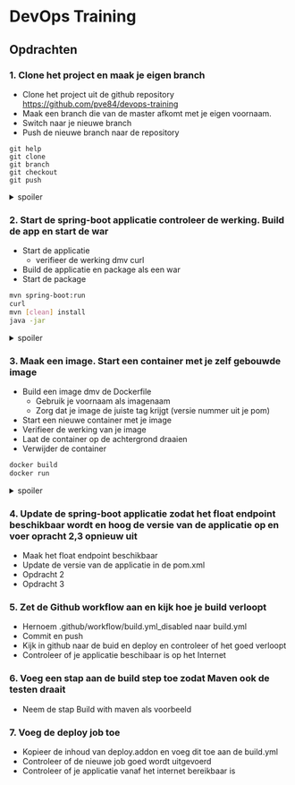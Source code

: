 # DevOps Training

## Opdrachten

### 1. Clone het project en maak je eigen branch

- Clone het project uit de github repository <https://github.com/pve84/devops-training>
- Maak een branch die van de master afkomt met je eigen voornaam.
- Switch naar je nieuwe branch
- Push de nieuwe branch naar de repository

```shell
git help
git clone
git branch
git checkout
git push
```

<details>
  <summary>spoiler</summary>

  ```shell
  git clone https://github.com/pve84/devops-training
  git branch <naam> master
  git checkout <naam>
  git push --set-upstream origin <naam>
  ```

</details>

### 2. Start de spring-boot applicatie controleer de werking. Build de app en start de war

- Start de applicatie
  - verifieer de werking dmv curl
- Build de applicatie en package als een war
- Start de package

```bash
mvn spring-boot:run
curl
mvn [clean] install
java -jar
```

<details>
  <summary>spoiler</summary>

  ```shell
  mvn spring-boot:run
  curl localhost:8080/api/v1/int
  mvn clean install
  java -jar target/api-0.0.2-SNAPSHOT.war
  ```

</details>

### 3. Maak een image. Start een container met je zelf gebouwde image

- Build een image dmv de Dockerfile
  - Gebruik je voornaam als imagenaam
  - Zorg dat je image de juiste tag krijgt (versie nummer uit je pom)
- Start een nieuwe container met je image
- Verifieer de werking van je image
- Laat de container op de achtergrond draaien
- Verwijder de container

```bash
docker build
docker run
```

<details>
  <summary>spoiler</summary>

  ```shell
  docker build --tag <naam>:0.0.2-SNAPSHOT .
  docker run <naam>:0.0.2-SNAPSHOT
  docker run -p 8080:8080 <naam>:0.0.2-SNAPSHOT
  curl localhost:8080/api/v1/int
  docker run --name api -d -p 8080:8080 <naam>:0.0.2-SNAPSHOT
  docker rm api
  ```

</details>

### 4. Update de spring-boot applicatie zodat het float endpoint beschikbaar wordt en hoog de versie van de applicatie op en voer opracht 2,3 opnieuw uit

- Maak het float endpoint beschikbaar
- Update de versie van de applicatie in de pom.xml
- Opdracht 2
- Opdracht 3

### 5. Zet de Github workflow aan en kijk hoe je build verloopt

- Hernoem .github/workflow/build.yml_disabled naar build.yml
- Commit en push
- Kijk in github naar de buid en deploy en controleer of het goed verloopt
- Controleer of je applicatie beschibaar is op het Internet

### 6. Voeg een stap aan de build step toe zodat Maven ook de testen draait

- Neem de stap Build with maven als voorbeeld

### 7. Voeg de deploy job toe

- Kopieer de inhoud van  deploy.addon en voeg dit toe aan de build.yml
- Controleer of de nieuwe job goed wordt uitgevoerd
- Controleer of je applicatie vanaf het internet bereikbaar is
